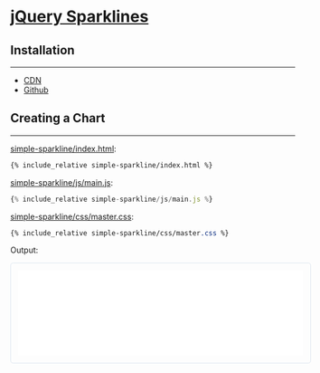 # [jQuery Sparklines](https://omnipotent.net/jquery.sparkline/#s-about)

## Installation
---

* [CDN](https://cdnjs.com/libraries/jquery-sparklines)
* [Github](https://omnipotent.net/jquery.sparkline/2.1.2/jquery.sparkline.min.js)

## Creating a Chart
---

[simple-sparkline/index.html](simple-sparkline/index.html):
```html
{% include_relative simple-sparkline/index.html %}
```

[simple-sparkline/js/main.js](simple-sparkline/js/main.js):
```js
{% include_relative simple-sparkline/js/main.js %}
```

[simple-sparkline/css/master.css](simple-sparkline/css/master.css):
```css
{% include_relative simple-sparkline/css/master.css %}
```

Output:

<iframe style="border-radius: 0.3rem; border: solid 1px #dce6f0; padding: 0.8rem; width: 100%" src="simple-sparkline/index.html"></iframe>
